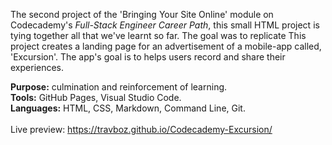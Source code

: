 The second project of the 'Bringing Your Site Online' module on Codecademy's *Full-Stack Engineer Career Path*, this small HTML project is tying together all that we've learnt so far.
The goal was to replicate 
This project creates a landing page for an advertisement of a mobile-app called, 'Excursion'. The app's goal is to helps users record and share their experiences.

**Purpose:** culmination and reinforcement of learning.<br />
**Tools:** GitHub Pages, Visual Studio Code.<br />
**Languages:** HTML, CSS, Markdown, Command Line, Git.<br /><br />
Live preview: https://travboz.github.io/Codecademy-Excursion/
